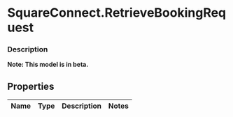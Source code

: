 # SquareConnect.RetrieveBookingRequest

### Description
**Note: This model is in beta.**



## Properties
Name | Type | Description | Notes
------------ | ------------- | ------------- | -------------


